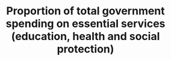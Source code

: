 ---
data_non_statistical: true
goal_meta_link: http://unstats.un.org/sdgs/files/metadata-compilation/Metadata-Goal-1.pdf
graph_title: Proportion of total government spending on essential services (education,
  health and social protection)
graph_type: line
has_metadata: false
indicator: 1.a.2
indicator_name: Proportion of total government spending on essential services (education,
  health and social protection)
indicator_sort_order: 01-0a-02
indicator_variable: null
layout: indicator
national_geographical_coverage: United States
permalink: /1-a-2/
published: true
reporting_status: notstarted
sdg_goal: 1
source_active_1: true
source_agency_staff_name_1: continue research on source data (Kali Kong, July 2018)
source_notes_1: null
source_organisation_1: continue research on source data (Kali Kong, July 2018)
source_title_1: null
target: Ensure significant mobilization of resources from a variety of sources, including
  through enhanced development cooperation, in order to provide adequate and predictable
  means for developing countries, in particular least developed countries, to implement
  programmes and policies to end poverty in all its dimensions.
target_id: 1.a
title: Proportion of total government spending on essential services (education, health
  and social protection)
un_custodial_agency: Under discussion among agencies (ILO, UNESCO-UIS, WHO)
un_designated_tier: '2'
variable_description: null
variable_notes: null
---